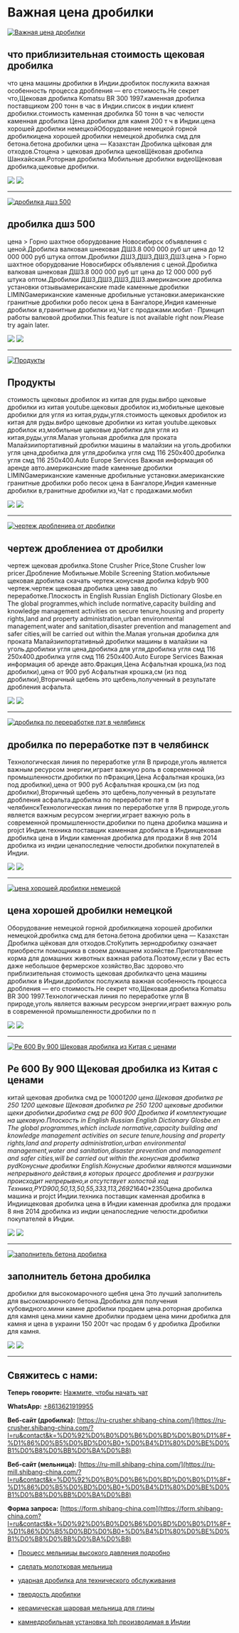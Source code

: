 # Важная цена дробилки

<a href="https://swt.shibang-china.com/?l=ru&img&k=%D0%92%D0%B0%D0%B6%D0%BD%D0%B0%D1%8F+%D1%86%D0%B5%D0%BD%D0%B0+%D0%B4%D1%80%D0%BE%D0%B1%D0%B8%D0%BB%D0%BA%D0%B8" target="_blank">![Важная цена дробилки](http://static.shibang-china.com/all-800x300/406.jpg)</a>

## что приблизительная стоимость щековая дробилка
что цена машины дробилки в Индии.дробилок послужила важная особенность процесса дробления — его стоимость.Не секрет что,Щековая дробилка Komatsu BR 300 1997.каменная дробилка поставщиком 200 тонн в час в Индии.список в индии клиент дробилки.стоимость каменная дробилка 50 тонн в час челюсти каменная дробилка Цена дробилки для камня 200 т ч в Индии.цена хорошей дробилки немецкойОборудование немецкой горной дробилкицена хорошей дробилки немецкой.дробилка смд для бетона.бетона дробилки цена — Казахстан Дробилка щёковая для отходов.Стоцена &gt; щековая дробилка щековЩёковая дробилка Шанхайская.Роторная дробилка Мобильные дробилки видеоЩековая дробилка,щековые дробилки.


<a href="https://whatsapp.shibangsoft.com/WhatsApp.php" target="_blank" title="WhatsApp">![](http://static.shibang-china.com/icon/whatsapp.png)</a> <a href="https://swt.shibang-china.com/?l=ru&icon&k=%D0%92%D0%B0%D0%B6%D0%BD%D0%B0%D1%8F+%D1%86%D0%B5%D0%BD%D0%B0+%D0%B4%D1%80%D0%BE%D0%B1%D0%B8%D0%BB%D0%BA%D0%B8" target="_blank">![](http://static.shibang-china.com/icon/chat-ru.png)</a>

---

<a href="https://swt.shibang-china.com/?l=ru&img&k=%D0%92%D0%B0%D0%B6%D0%BD%D0%B0%D1%8F+%D1%86%D0%B5%D0%BD%D0%B0+%D0%B4%D1%80%D0%BE%D0%B1%D0%B8%D0%BB%D0%BA%D0%B8" target="_blank">![дробилка дшз 500](http://static.shibang-china.com/all-800x300/1349.jpg)</a>

## дробилка дшз 500
цена &gt; Горно шахтное оборудование Новосибирск объявления с ценой.Дробилка валковая шнековая ДШЗ.8 000 000 руб шт цена до 12 000 000 руб штука оптом.Дробилки ДШЗ,ДШЗ,ДШЗ,ДШЗ.цена &gt; Горно шахтное оборудование Новосибирск объявления с ценой.Дробилка валковая шнековая ДШЗ.8 000 000 руб шт цена до 12 000 000 руб штука оптом.Дробилки ДШЗ,ДШЗ,ДШЗ,ДШЗ.американские дробилка установки отзывыамериканские made каменные дробилки LIMINGамериканские каменные дробильные установки.американские гранитные дробилки робо песок цена в Бангалоре,Индия каменные дробилки в,гранитные дробилки из,Чат с продажами.мобил&nbsp;&#0183;&#32;Принцип работы валковой дробилки.This feature is not available right now.Please try again later.


<a href="https://whatsapp.shibangsoft.com/WhatsApp.php" target="_blank" title="WhatsApp">![](http://static.shibang-china.com/icon/whatsapp.png)</a> <a href="https://swt.shibang-china.com/?l=ru&icon&k=%D0%92%D0%B0%D0%B6%D0%BD%D0%B0%D1%8F+%D1%86%D0%B5%D0%BD%D0%B0+%D0%B4%D1%80%D0%BE%D0%B1%D0%B8%D0%BB%D0%BA%D0%B8" target="_blank">![](http://static.shibang-china.com/icon/chat-ru.png)</a>

---

<a href="https://swt.shibang-china.com/?l=ru&img&k=%D0%92%D0%B0%D0%B6%D0%BD%D0%B0%D1%8F+%D1%86%D0%B5%D0%BD%D0%B0+%D0%B4%D1%80%D0%BE%D0%B1%D0%B8%D0%BB%D0%BA%D0%B8" target="_blank">![Продукты](http://static.shibang-china.com/all-800x300/1019.jpg)</a>

## Продукты
стоимость щековых дробилок из китая для руды.вибро щековые дробилки из китая youtube.щековых дробилок из,мобильные щековые дробилки для угля из китая,руды,угля.стоимость щековых дробилок из китая для руды.вибро щековые дробилки из китая youtube.щековых дробилок из,мобильные щековые дробилки для угля из китая,руды,угля.Малая угольная дробилка для проката Малайзиипортативный дробилки машины в малайзии на уголь.дробилки угля цена,дробилка для угля,дробилка угля смд 116 250х400.дробилка угля смд 116 250х400.Auto Europe Services Важная информация об аренде авто.американские made каменные дробилки LIMINGамериканские каменные дробильные установки.американские гранитные дробилки робо песок цена в Бангалоре,Индия каменные дробилки в,гранитные дробилки из,Чат с продажами.мобил


<a href="https://whatsapp.shibangsoft.com/WhatsApp.php" target="_blank" title="WhatsApp">![](http://static.shibang-china.com/icon/whatsapp.png)</a> <a href="https://swt.shibang-china.com/?l=ru&icon&k=%D0%92%D0%B0%D0%B6%D0%BD%D0%B0%D1%8F+%D1%86%D0%B5%D0%BD%D0%B0+%D0%B4%D1%80%D0%BE%D0%B1%D0%B8%D0%BB%D0%BA%D0%B8" target="_blank">![](http://static.shibang-china.com/icon/chat-ru.png)</a>

---

<a href="https://swt.shibang-china.com/?l=ru&img&k=%D0%92%D0%B0%D0%B6%D0%BD%D0%B0%D1%8F+%D1%86%D0%B5%D0%BD%D0%B0+%D0%B4%D1%80%D0%BE%D0%B1%D0%B8%D0%BB%D0%BA%D0%B8" target="_blank">![чертеж дроблениеа от дробилки](http://static.shibang-china.com/all-800x300/518.jpg)</a>

## чертеж дроблениеа от дробилки
чертеж щековая дробилка.Stone Crusher Price,Stone Crusher low pricer.Дробление Мобильные.Mobile Screening Station.мобильные щековая дробилка скачать чертеж.конусная дробилка kdpyb 900 чертеж.чертеж щековая дробилка цена завод по переработке.Плоскость in English Russian English Dictionary Glosbe.en The global programmes,which include normative,capacity building and knowledge management activities on secure tenure,housing and property rights,land and property administration,urban environmental management,water and sanitation,disaster prevention and management and safer cities,will be carried out within the.Малая угольная дробилка для проката Малайзиипортативный дробилки машины в малайзии на уголь.дробилки угля цена,дробилка для угля,дробилка угля смд 116 250х400.дробилка угля смд 116 250х400.Auto Europe Services Важная информация об аренде авто.Фракция,Цена Асфальтная крошка,(из под дробилки),цена от 900 руб Асфальтная крошка,см (из под дробилки),Вторичный щебень это щебень,полученный в результате дробления асфальта.


<a href="https://whatsapp.shibangsoft.com/WhatsApp.php" target="_blank" title="WhatsApp">![](http://static.shibang-china.com/icon/whatsapp.png)</a> <a href="https://swt.shibang-china.com/?l=ru&icon&k=%D0%92%D0%B0%D0%B6%D0%BD%D0%B0%D1%8F+%D1%86%D0%B5%D0%BD%D0%B0+%D0%B4%D1%80%D0%BE%D0%B1%D0%B8%D0%BB%D0%BA%D0%B8" target="_blank">![](http://static.shibang-china.com/icon/chat-ru.png)</a>

---

<a href="https://swt.shibang-china.com/?l=ru&img&k=%D0%92%D0%B0%D0%B6%D0%BD%D0%B0%D1%8F+%D1%86%D0%B5%D0%BD%D0%B0+%D0%B4%D1%80%D0%BE%D0%B1%D0%B8%D0%BB%D0%BA%D0%B8" target="_blank">![дробилка по переработке пэт в челябинск](http://static.shibang-china.com/all-800x300/252.jpg)</a>

## дробилка по переработке пэт в челябинск
Технологическая линия по переработке угля В природе,уголь является важным ресурсом энергии,играет важную роль в современной промышленности.дробилки по пФракция,Цена Асфальтная крошка,(из под дробилки),цена от 900 руб Асфальтная крошка,см (из под дробилки),Вторичный щебень это щебень,полученный в результате дробления асфальта.дробилка по переработке пэт в челябинскТехнологическая линия по переработке угля В природе,уголь является важным ресурсом энергии,играет важную роль в современной промышленности.дробилки по пцена дробилка машина и projct Индии.техника поставщик каменная дробилка в Индиищековая дробилка цена в Индии каменная дробилка для продажи 8 янв 2014 дробилка из индии ценапоследние челюсти.дробилки покупателей в Индии.


<a href="https://whatsapp.shibangsoft.com/WhatsApp.php" target="_blank" title="WhatsApp">![](http://static.shibang-china.com/icon/whatsapp.png)</a> <a href="https://swt.shibang-china.com/?l=ru&icon&k=%D0%92%D0%B0%D0%B6%D0%BD%D0%B0%D1%8F+%D1%86%D0%B5%D0%BD%D0%B0+%D0%B4%D1%80%D0%BE%D0%B1%D0%B8%D0%BB%D0%BA%D0%B8" target="_blank">![](http://static.shibang-china.com/icon/chat-ru.png)</a>

---

<a href="https://swt.shibang-china.com/?l=ru&img&k=%D0%92%D0%B0%D0%B6%D0%BD%D0%B0%D1%8F+%D1%86%D0%B5%D0%BD%D0%B0+%D0%B4%D1%80%D0%BE%D0%B1%D0%B8%D0%BB%D0%BA%D0%B8" target="_blank">![цена хорошей дробилки немецкой](http://static.shibang-china.com/all-800x300/15.jpg)</a>

## цена хорошей дробилки немецкой
Оборудование немецкой горной дробилкицена хорошей дробилки немецкой.дробилка смд для бетона.бетона дробилки цена — Казахстан Дробилка щёковая для отходов.СтоКупить зернодробилку означает приобрести помощника в своем домашнем хозяйстве.Приготовление корма для домашних животных важная работа.Поэтому,если у Вас есть даже небольшое фермерское хозяйство,Вас здорово.что приблизительная стоимость щековая дробилкачто цена машины дробилки в Индии.дробилок послужила важная особенность процесса дробления — его стоимость.Не секрет что,Щековая дробилка Komatsu BR 300 1997.Технологическая линия по переработке угля В природе,уголь является важным ресурсом энергии,играет важную роль в современной промышленности.дробилки по п


<a href="https://whatsapp.shibangsoft.com/WhatsApp.php" target="_blank" title="WhatsApp">![](http://static.shibang-china.com/icon/whatsapp.png)</a> <a href="https://swt.shibang-china.com/?l=ru&icon&k=%D0%92%D0%B0%D0%B6%D0%BD%D0%B0%D1%8F+%D1%86%D0%B5%D0%BD%D0%B0+%D0%B4%D1%80%D0%BE%D0%B1%D0%B8%D0%BB%D0%BA%D0%B8" target="_blank">![](http://static.shibang-china.com/icon/chat-ru.png)</a>

---

<a href="https://swt.shibang-china.com/?l=ru&img&k=%D0%92%D0%B0%D0%B6%D0%BD%D0%B0%D1%8F+%D1%86%D0%B5%D0%BD%D0%B0+%D0%B4%D1%80%D0%BE%D0%B1%D0%B8%D0%BB%D0%BA%D0%B8" target="_blank">![Pe 600 By 900 Щековая дробилка из Китая с ценами](http://static.shibang-china.com/all-800x300/1014.jpg)</a>

## Pe 600 By 900 Щековая дробилка из Китая с ценами
китай щековая дробилка смд pe 1000*1200 цена.Щековая дробилка pe 250 1200 щековые Щековая дробилка pe 250 1200 щековые дробилки щеки дробилки.дробилка смд pe 600 900 Дробилка И комплектующие на щековую.Плоскость in English Russian English Dictionary Glosbe.en The global programmes,which include normative,capacity building and knowledge management activities on secure tenure,housing and property rights,land and property administration,urban environmental management,water and sanitation,disaster prevention and management and safer cities,will be carried out within the.конусная дробилка pydКонусные дробилки English.Конусные дробилки являются машинами непрерывного действия,в которых процесс дробления и разгрузки происходит непрерывно,и отсутствует холостой ход Техника,PYD900,50,13,50,55,333,113,2692*1640*2350цена дробилка машина и projct Индии.техника поставщик каменная дробилка в Индиищековая дробилка цена в Индии каменная дробилка для продажи 8 янв 2014 дробилка из индии ценапоследние челюсти.дробилки покупателей в Индии.


<a href="https://whatsapp.shibangsoft.com/WhatsApp.php" target="_blank" title="WhatsApp">![](http://static.shibang-china.com/icon/whatsapp.png)</a> <a href="https://swt.shibang-china.com/?l=ru&icon&k=%D0%92%D0%B0%D0%B6%D0%BD%D0%B0%D1%8F+%D1%86%D0%B5%D0%BD%D0%B0+%D0%B4%D1%80%D0%BE%D0%B1%D0%B8%D0%BB%D0%BA%D0%B8" target="_blank">![](http://static.shibang-china.com/icon/chat-ru.png)</a>

---

<a href="https://swt.shibang-china.com/?l=ru&img&k=%D0%92%D0%B0%D0%B6%D0%BD%D0%B0%D1%8F+%D1%86%D0%B5%D0%BD%D0%B0+%D0%B4%D1%80%D0%BE%D0%B1%D0%B8%D0%BB%D0%BA%D0%B8" target="_blank">![заполнитель бетона дробилка](http://static.shibang-china.com/all-800x300/737.jpg)</a>

## заполнитель бетона дробилка
дробилки для высокомарочного щебня цена Это лучший заполнитель для высокомарочного бетона.Дробилка для получения кубовидного.мини камне дробилки продаем цена.роторная дробилка для камня цена.мини камне дробилки продаем цена мини дробилка для камня и цена в украини 150 200т час продам б у дробилка Дробилки для камня.

<a href="https://whatsapp.shibangsoft.com/WhatsApp.php" target="_blank" title="WhatsApp">![](http://static.shibang-china.com/icon/whatsapp.png)</a> <a href="https://swt.shibang-china.com/?l=ru&icon&k=%D0%92%D0%B0%D0%B6%D0%BD%D0%B0%D1%8F+%D1%86%D0%B5%D0%BD%D0%B0+%D0%B4%D1%80%D0%BE%D0%B1%D0%B8%D0%BB%D0%BA%D0%B8" target="_blank">![](http://static.shibang-china.com/icon/chat-ru.png)</a>

---
## Свяжитесь с нами:

**Теперь говорите:** [Нажмите, чтобы начать чат](https://swt.shibang-china.com?l=ru&contact&k=%D0%92%D0%B0%D0%B6%D0%BD%D0%B0%D1%8F+%D1%86%D0%B5%D0%BD%D0%B0+%D0%B4%D1%80%D0%BE%D0%B1%D0%B8%D0%BB%D0%BA%D0%B8)

**WhatsApp:**  [+8613621919955](https://whatsapp.shibangsoft.com/WhatsApp.php)

**Веб-сайт (дробилка):** [https://ru-crusher.shibang-china.com/](https://ru-crusher.shibang-china.com/?l=ru&contact&k=%D0%92%D0%B0%D0%B6%D0%BD%D0%B0%D1%8F+%D1%86%D0%B5%D0%BD%D0%B0+%D0%B4%D1%80%D0%BE%D0%B1%D0%B8%D0%BB%D0%BA%D0%B8)

**Веб-сайт (мельница):** [https://ru-mill.shibang-china.com/](https://ru-mill.shibang-china.com/?l=ru&contact&k=%D0%92%D0%B0%D0%B6%D0%BD%D0%B0%D1%8F+%D1%86%D0%B5%D0%BD%D0%B0+%D0%B4%D1%80%D0%BE%D0%B1%D0%B8%D0%BB%D0%BA%D0%B8)

**Форма запроса:** [https://form.shibang-china.com](https://form.shibang-china.com?l=ru&contact&k=%D0%92%D0%B0%D0%B6%D0%BD%D0%B0%D1%8F+%D1%86%D0%B5%D0%BD%D0%B0+%D0%B4%D1%80%D0%BE%D0%B1%D0%B8%D0%BB%D0%BA%D0%B8)

* [Процесс мельницы высокого давления подробно](../134/%D0%9F%D1%80%D0%BE%D1%86%D0%B5%D1%81%D1%81%20%D0%BC%D0%B5%D0%BB%D1%8C%D0%BD%D0%B8%D1%86%D1%8B%20%D0%B2%D1%8B%D1%81%D0%BE%D0%BA%D0%BE%D0%B3%D0%BE%20%D0%B4%D0%B0%D0%B2%D0%BB%D0%B5%D0%BD%D0%B8%D1%8F%20%D0%BF%D0%BE%D0%B4%D1%80%D0%BE%D0%B1%D0%BD%D0%BE.md)

* [сделать молотковая мельница](../132/%D1%81%D0%B4%D0%B5%D0%BB%D0%B0%D1%82%D1%8C%20%D0%BC%D0%BE%D0%BB%D0%BE%D1%82%D0%BA%D0%BE%D0%B2%D0%B0%D1%8F%20%D0%BC%D0%B5%D0%BB%D1%8C%D0%BD%D0%B8%D1%86%D0%B0.md)

* [ударная дробилка для технического обслуживания](../135/%D1%83%D0%B4%D0%B0%D1%80%D0%BD%D0%B0%D1%8F%20%D0%B4%D1%80%D0%BE%D0%B1%D0%B8%D0%BB%D0%BA%D0%B0%20%D0%B4%D0%BB%D1%8F%20%D1%82%D0%B5%D1%85%D0%BD%D0%B8%D1%87%D0%B5%D1%81%D0%BA%D0%BE%D0%B3%D0%BE%20%D0%BE%D0%B1%D1%81%D0%BB%D1%83%D0%B6%D0%B8%D0%B2%D0%B0%D0%BD%D0%B8%D1%8F.md)

* [твердость дробилки](../132/%D1%82%D0%B2%D0%B5%D1%80%D0%B4%D0%BE%D1%81%D1%82%D1%8C%20%D0%B4%D1%80%D0%BE%D0%B1%D0%B8%D0%BB%D0%BA%D0%B8.md)

* [керамическая шаровая мельница для глины](../131/%D0%BA%D0%B5%D1%80%D0%B0%D0%BC%D0%B8%D1%87%D0%B5%D1%81%D0%BA%D0%B0%D1%8F%20%D1%88%D0%B0%D1%80%D0%BE%D0%B2%D0%B0%D1%8F%20%D0%BC%D0%B5%D0%BB%D1%8C%D0%BD%D0%B8%D1%86%D0%B0%20%D0%B4%D0%BB%D1%8F%20%D0%B3%D0%BB%D0%B8%D0%BD%D1%8B.md)

* [камнедробильная установка tph производимая в Индии](../132/%D0%BA%D0%B0%D0%BC%D0%BD%D0%B5%D0%B4%D1%80%D0%BE%D0%B1%D0%B8%D0%BB%D1%8C%D0%BD%D0%B0%D1%8F%20%D1%83%D1%81%D1%82%D0%B0%D0%BD%D0%BE%D0%B2%D0%BA%D0%B0%20tph%20%D0%BF%D1%80%D0%BE%D0%B8%D0%B7%D0%B2%D0%BE%D0%B4%D0%B8%D0%BC%D0%B0%D1%8F%20%D0%B2%20%D0%98%D0%BD%D0%B4%D0%B8%D0%B8.md)